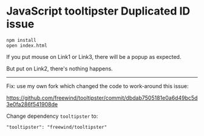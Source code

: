 JavaScript tooltipster Duplicated ID issue
==========================================

```
npm install
open index.html
```

If you put mouse on Link1 or Link3, there will be a popup as expected.

But put on Link2, there's nothing happens.

---

Fix: use my own fork which changed the code to work-around this issue:

<https://github.com/freewind/tooltipster/commit/dbdab7505181e0a6d49bc5d3e0fa286f541908de>

Change dependency `tooltipster` to:

```
"tooltipster": "freewind/tooltipster"
```
